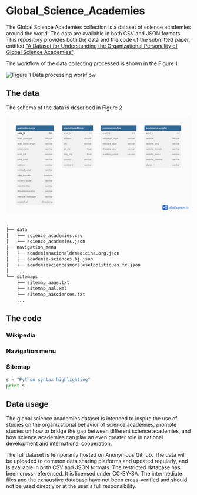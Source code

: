 # Global_Science_Academies

The Global Science Academies collection is a dataset of science academies around the world. The data are available in both CSV and JSON formats.
This repository provides both the data and the code of the submitted paper, entitled ["A Dataset for Understanding the Organizational Personality of Global Science Academies"](https://github.com/carriechen/Global_Science_Academies). 

The workflow of the data collecting processed is shown in the Figure 1.

![Figure 1 Data processing workflow](https://github.com/carriechen/Global_Science_Academies/blob/images/workflow.png)


## The data

The schema of the data is described in Figure 2

![Figure 2 Data schema](https://github.com/carriechen/Global_Science_Academies/blob/main/images/schema.png)

```
.
├── data
│   ├── science_academies.csv
│   └── science_academies.json
├── navigation_menu
│   ├── academianacionaldemedicina.org.json
│   ├── academie-sciences.bj.json
│   ├── academiesciencesmoralesetpolitiques.fr.json
│   ...
└── sitemaps
    ├── sitemap_aaas.txt
    ├── sitemap_aal.xml
    ├── sitemap_aasciences.txt
    ...
```
## The code

### Wikipedia

### Navigation menu

### Sitemap

```python
s = "Python syntax highlighting"
print s
```
## Data usage
The global science academies dataset is intended to inspire the use of studies on the organizational behavior of science academies, promote studies on how to bridge the gap between different science academies, and how science academies can play an even greater role in national development and international cooperation. 

The full dataset is temporarily hosted on Anonymous Github. The data will be uploaded to common data sharing platforms and updated regularly, and is available in both CSV and JSON formats. The restricted database has been cross-referenced. It is licensed under CC-BY-SA. The intermediate files and the exhaustive database have not been cross-verified and should not be used directly or at the user's full responsibility.
